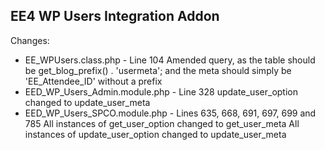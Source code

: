 ## EE4 WP Users Integration Addon

Changes:
* EE_WPUsers.class.php - Line 104
  Amended query, as the table should be get_blog_prefix() . 'usermeta'; and the meta should simply be 'EE_Attendee_ID' without a prefix
* EED_WP_Users_Admin.module.php - Line 328
  update_user_option changed to update_user_meta
* EED_WP_Users_SPCO.module.php - Lines 635, 668, 691, 697, 699 and 785
  All instances of get_user_option changed to get_user_meta
  All instances of update_user_option changed to update_user_meta
